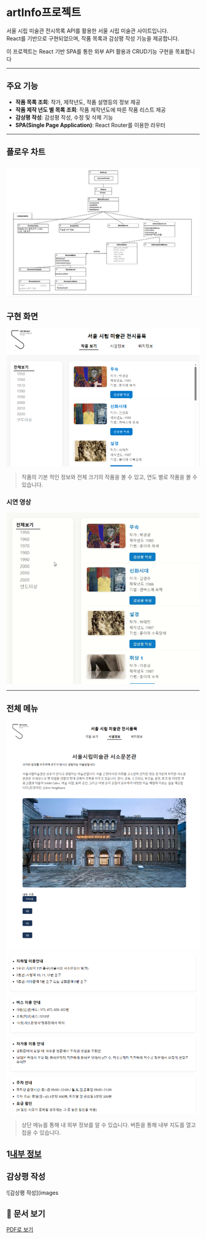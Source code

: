 # artInfo프로젝트
서울 시립 미술관 전시목록 API를 활용한 서울 시립 미술관 사이트입니다.<br>
React를 기반으로 구현되었으며, 작품 목록과 감상평 작성 기능을 제공합니다.

이 프로젝트는 React 기반 SPA를 통한 외부 API 활용과 CRUD기능 구현을 목표합니다

---

## 주요 기능
- **작품 목록 조회**: 작가, 제작년도, 작품 설명등의 정보 제공
- **작품 제작 년도 별 목록 조회**: 작품 제작년도에 따른 작품 리스트 제공
- **감상평 작성**: 감성평 작성, 수정 및 삭제 기능
- **SPA(Single Page Application)**: React Router를 이용한 라우터

---

## 플로우 차트
![플로우차트](images/20250515_161516.png)
---
## 구현 화면
![메인화면](images/main.png)

> 작품의 기본 적인 정보와 전체 크기의 작품을 볼 수 있고, 연도 별로 작품을 볼 수 있습니다.
### 시연 영상
![메인 시연](images/연도선택.gif)

---
## 전체 메뉴
![상단 메뉴](images/localhost_3000_inside.png)
![위치 정보](images/position.png)

> 상단 메뉴를 통해 내 외부 정보를 알 수 있습니다.
> 버튼을 통해 내부 지도를 열고 접을 수 있습니다.

1[내부 정보](images/insideinfo.gif)
---
## 감상평 작성
![감상평 작성](images

## 📄 문서 보기
[PDF로 보기](https://github.com/jihyuk123979/front_reactProject/blob/main/ReactProject.pdf)
